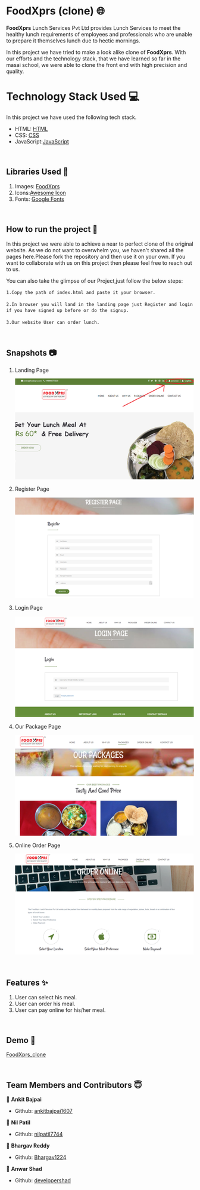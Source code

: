 # FoodXprs (clone) 🌐

**FoodXprs** Lunch Services Pvt Ltd provides Lunch Services to meet the healthy lunch requirements of employees and professionals who are unable to prepare it themselves lunch due to hectic mornings.

In this project we have tried to make a look alike clone of **FoodXprs**. With our efforts and the technology stack, that we have learned so far in the masai school, we were able to clone the front end with high precision and quality.

# Technology Stack Used 💻

In this project we have used the following tech stack.

- HTML: [HTML](https://developer.mozilla.org/en-US/docs/Web/HTML)
- CSS: [CSS](https://developer.mozilla.org/en-US/docs/Web/CSS)
- JavaScript:[JavaScript](https://developer.mozilla.org/en-US/docs/Web/JavaScript)

<br>

## Libraries Used 🌟

1. Images: [FoodXprs](https://foodxprs.com/)
2. Icons:[Awesome Icon](https://www.w3schools.com/icons/fontawesome5_intro.asp)
3. Fonts: [Google Fonts](https://fonts.google.com/)

<br>

## How to run the project 📑

In this project we were able to achieve a near to perfect clone of the original website. As we do not want to overwhelm you, we haven't shared all the pages here.Please fork the repository and then use it on your own. If you want to collaborate with us on this project then please feel free to reach out to us.

You can also take the glimpse of our Project,just follow the below steps:

    1.Copy the path of index.html and paste it your browser.

    2.In browser you will land in the landing page just Register and login if you have signed up before or do the signup.

    3.Our website User can order lunch.

<br>

## Snapshots 📷

1. Landing Page

   ![FoodXprs](https://github.com/ankitbajpai1607/FoodXprs_clone/blob/master/Images/landingPage.png)

2. Register Page

   ![FoodXprs](https://github.com/ankitbajpai1607/FoodXprs_clone/blob/master/Images/register.PNG)

3. Login Page

   ![FoodXprs](https://github.com/ankitbajpai1607/FoodXprs_clone/blob/master/Images/login.PNG)

4. Our Package Page

   ![FoodXprs](https://github.com/ankitbajpai1607/FoodXprs_clone/blob/master/Images/ourPackages.PNG)

5. Online Order Page

   ![FoodXprs](https://github.com/ankitbajpai1607/FoodXprs_clone/blob/master/Images/onlineOrder.PNG)

<br>

## Features ✨

1. User can select his meal.
2. User can order his meal.
3. User can pay online for his/her meal.

<br>

## Demo 🎥

[FoodXprs_clone]()

<br>

## Team Members and Contributors 😇

👤 **Ankit Bajpai**

- Github: [ankitbajpai1607](https://github.com/ankitbajpai1607)

👤 **Nil Patil**

- Github: [nilpatil7744](https://github.com/nilpatil7744)

👤 **Bhargav Reddy**

- Github: [Bhargav1224](https://github.com/Bhargav1224)

👤 **Anwar Shad**

- Github: [developershad](https://github.com/developershad)
